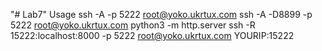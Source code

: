 "# Lab7" 
Usage
ssh -A -p 5222 root@yoko.ukrtux.com
ssh -A -D8899 -p 5222 root@yoko.ukrtux.com
python3 -m http.server
ssh -R 15222:localhost:8000 -p 5222 root@yoko.ukrtux.com
YOURIP:15222
